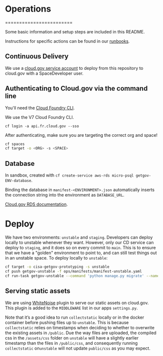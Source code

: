 # Operations
========================

Some basic information and setup steps are included in this README.

Instructions for specific actions can be found in our [runbooks](./runbooks/).

## Continuous Delivery

We use a [cloud.gov service account](https://cloud.gov/docs/services/cloud-gov-service-account/) to deploy from this repository to cloud.gov with a SpaceDeveloper user.

## Authenticating to Cloud.gov via the command line

You'll need the [Cloud Foundry CLI](https://docs.cloud.gov/getting-started/setup/).

We use the V7 Cloud Foundry CLI.

```shell
cf login -a api.fr.cloud.gov --sso
```

After authenticating, make sure you are targeting the correct org and space!

```bash
cf spaces
cf target -o <ORG> -s <SPACE>
```

## Database

In sandbox, created with `cf create-service aws-rds micro-psql getgov-ENV-database`.

Binding the database in `manifest-<ENVIRONMENT>.json` automatically inserts the connection string into the environment as `DATABASE_URL`.

[Cloud.gov RDS documentation](https://cloud.gov/docs/services/relational-database/).

# Deploy

We have two environments: `unstable` and `staging`. Developers can deploy locally to unstable whenever they want. However, only our CD service can deploy to `staging`, and it does so on every commit to `main`. This is to ensure that we have a "golden" environment to point to, and can still test things out in an unstable space. To deploy locally to `unstable`:

```bash
cf target -o cisa-getgov-prototyping -s unstable
cf push getgov-unstable -f ops/manifests/manifest-unstable.yaml
cf run-task getgov-unstable --command 'python manage.py migrate' --name migrate
```


## Serving static assets
We are using [WhiteNoise](http://whitenoise.evans.io/en/stable/index.html) plugin to serve our static assets on cloud.gov. This plugin is added to the `MIDDLEWARE` list in our apps `settings.py`.

Note that it’s a good idea to run `collectstatic` locally or in the docker container before pushing files up to `unstable`. This is because `collectstatic` relies on timestamps when deciding to whether to overwrite the existing assets in `/public`. Due the way files are uploaded, the compiled css in the `/assets/css` folder on `unstable` will have a slightly earlier timestamp than the files in `/public/css`, and consequently running `collectstatic` on`unstable` will not update `public/css` as you may expect.
